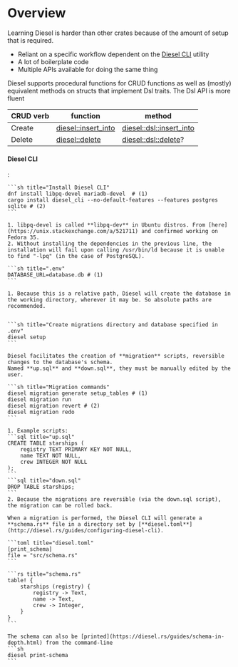<!--  

Merely in order to follow along with the Rust Programming Recipes
section on Diesel, I need to have a better idea of how Rust crates
are structured, and especially how the syntax has changed in Rust 2018. 

Now that I know about the module structure, I see flaws in the methodology
and approach taken by the tutorial's author.

Stoodley basically copy-pastes the code of his example in the video. 

-->

# Overview

Learning Diesel is harder than other crates because of the amount of setup that is required.

- Reliant on a specific workflow dependent on the [Diesel CLI](#diesel-cli) utility
- A lot of boilerplate code
- Multiple APIs available for doing the same thing

Diesel supports procedural functions for CRUD functions as well as (mostly) equivalent methods on structs that implement Dsl traits.
The Dsl API is more fluent 

| CRUD verb | function                                                                       | method                                                                                  |
| --------- | ------------------------------------------------------------------------------ | --------------------------------------------------------------------------------------- |
| Create    | [diesel::insert_into](https://docs.rs/diesel/1.4.8/diesel/fn.insert_into.html) | [diesel::dsl::insert_into](https://docs.rs/diesel/1.4.8/diesel/dsl/fn.insert_into.html) |
| Delete    | [diesel::delete](https://docs.rs/diesel/1.4.8/diesel/fn.delete.html)           | [diesel::dsl::delete](https://docs.rs/diesel/1.4.8/diesel/dsl/fn.delete.html)?          |



#### Diesel CLI
:   

    ```sh title="Install Diesel CLI"
    dnf install libpq-devel mariadb-devel  # (1)
    cargo install diesel_cli --no-default-features --features postgres sqlite # (2)
    ```

    1. libpq-devel is called **libpq-dev** in Ubuntu distros. From [here](https://unix.stackexchange.com/a/521711) and confirmed working on Fedora 35.
    2. Without installing the dependencies in the previous line, the installation will fail upon calling /usr/bin/ld because it is unable to find "-lpq" (in the case of PostgreSQL).

    ```sh title=".env"
    DATABASE_URL=database.db # (1)
    ```

    1. Because this is a relative path, Diesel will create the database in the working directory, wherever it may be. So absolute paths are recommended.


    ```sh title="Create migrations directory and database specified in .env"
    diesel setup
    ```

    Diesel facilitates the creation of **migration** scripts, reversible changes to the database's schema. 
    Named **up.sql** and **down.sql**, they must be manually edited by the user.

    ```sh title="Migration commands"
    diesel migration generate setup_tables # (1)
    diesel migration run
    diesel migration revert # (2)
    diesel migration redo
    ```

    1. Example scripts:
    ```sql title="up.sql"
    CREATE TABLE starships (
        registry TEXT PRIMARY KEY NOT NULL,
        name TEXT NOT NULL,
        crew INTEGER NOT NULL
    );
    ```
    ```sql title="down.sql"
    DROP TABLE starships;
    ```
    2. Because the migrations are reversible (via the down.sql script), the migration can be rolled back.

    When a migration is performed, the Diesel CLI will generate a **schema.rs** file in a directory set by [**diesel.toml**](http://diesel.rs/guides/configuring-diesel-cli).

    ```toml title="diesel.toml"
    [print_schema]
    file = "src/schema.rs"
    ```

    ```rs title="schema.rs"
    table! {
        starships (registry) {
            registry -> Text,
            name -> Text,
            crew -> Integer,
        }
    }
    ```

    The schema can also be [printed](https://diesel.rs/guides/schema-in-depth.html) from the command-line
    ```sh
    diesel print-schema
    ```

    